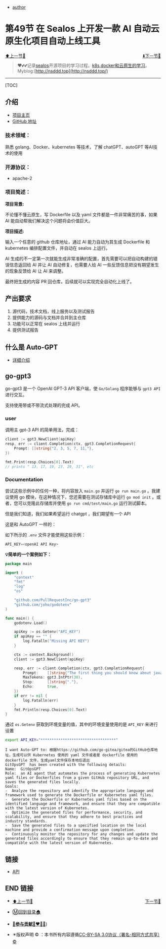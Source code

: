 + [author](http://nsddd.top)

# 第49节 在 Sealos 上开发一款 AI 自动云原生化项目自动上线工具

<div><a href = '48.md' style='float:left'>⬆️上一节🔗  </a><a href = '50.md' style='float: right'>  ⬇️下一节🔗</a></div>
<br>

> ❤️💕💕记录[sealos](https://github.com/cubxxw/sealos)开源项目的学习过程。[k8s,docker和云原生的学习](https://github.com/cubxxw/sealos)。Myblog:[http://nsddd.top](http://nsddd.top/)

---
[TOC]

## 介绍

+ [项目主页](https://summer-ospp.ac.cn/org/prodetail/23ab80139?lang=zh&list=pro)
+ [GitHub 地址](https://github.com/labring/sealos)

### 技术领域：

熟悉 golang、Docker、kubernetes 等技术，了解 chatGPT、autoGPT 等AI技术的使用

### 开源协议：

+ apache-2

### 项目简述：

**项目背景:**

不论懂不懂云原生，写 Dockerfile 以及 yaml 文件都是一件非常痛苦的事，如果 AI 能自动帮我们解决这个问题将会价值巨大。

**项目描述:**

输入一个任意的 github 仓库地址，通过 AI 能力自动为其生成 Dockerfile 和 kubernetes 编排配置文件，并自动在 sealos 上运行。

AI 生成的不一定第一次就能生成非常准确的配置，首先需要可以把自动构建的错误信息返回给 AI 并让 AI 自动修复，也需要人给 AI 一些反馈信息把没有期望发生的现象反馈给 AI 让 AI 来调整。

最终把生成的内容 PR 回仓库，后续就可以实现完全自动化上线了。



## 产出要求

1. 源代码，技术文档，线上服务以及测试报告
2. 提供能力的源码与文档并合并到主仓库
3. 功能可以正常在 sealos 上线并运行
4. 提供测试报告



## 什么是 Auto-GPT

+ [详细介绍](./50.md)



## go-gpt3

go-gpt3 是一个 OpenAI GPT-3 API 客户端，使 `Go/Golang` 程序能够与 `gpt3 API` 进行交互。

支持使用带或不带流式处理的完成 API。



### user

调用主 gpt-3 API 的简单用法，完成：

```go
client := gpt3.NewClient(apiKey)
resp, err := client.Completion(ctx, gpt3.CompletionRequest{
    Prompt: []string{"2, 3, 5, 7, 11,"},
})

fmt.Print(resp.Choices[0].Text)
// prints " 13, 17, 19, 23, 29, 31", etc
```



### Documentation

尝试这些示例中的任何一种，将内容放入 `main.go` 并运行 `go run main.go` 。我建议使用 go 模块，在这种情况下，您还需要在测试存储库中运行 `go mod init` 。或者，您可以克隆此存储库并使用 `go run cmd/test/main.go` 运行测试脚本。

但是我们知道，我们如果希望运行 chatgpt ，我们期望有一个 API

这是和 AutoGPT 一样的：

如下所示的 `.env` 文件才能使用这些示例：

```go
API_KEY=<openAI API Key>
```

**💡简单的一个案例如下：**

```go
package main

import (
	"context"
	"fmt"
	"log"
	"os"

	"github.com/PullRequestInc/go-gpt3"
	"github.com/joho/godotenv"
)

func main() {
	godotenv.Load()

	apiKey := os.Getenv("API_KEY")
	if apiKey == "" {
		log.Fatalln("Missing API KEY")
	}

	ctx := context.Background()
	client := gpt3.NewClient(apiKey)

	resp, err := client.Completion(ctx, gpt3.CompletionRequest{
		Prompt:    []string{"The first thing you should know about javascript is"},
		MaxTokens: gpt3.IntPtr(30),
		Stop:      []string{"."},
		Echo:      true,
	})
	if err != nil {
		log.Fatalln(err)
	}
	fmt.Println(resp.Choices[0].Text)
}
```

通过 `os.Getenv` 获取到环境变量的值，其中的环境变量使用的是 `API_KEY` 来进行设置

```bash
export API_KEY="**********************************"
```



```
I want Auto-GPT to: 根据https://github.com/go-gitea/gitea的GitHub仓库地址，生成可以供 Kubernetes 使用的 yaml 文件或者是 dockerfile 使用的 dockerfile 文件，生成yaml文件保存本地后退出
GitOpsGPT  has been created with the following details:
Name:  GitOpsGPT
Role:  an AI agent that automates the process of generating Kubernetes yaml files or Dockerfiles from a given GitHub repository URL, and saves the generated files locally.
Goals: 
-  Analyze the repository and identify the appropriate language and framework used to generate the Dockerfile or Kubernetes yaml files.
-  Generate the Dockerfile or Kubernetes yaml files based on the identified language and framework, and ensure that they are compatible with the latest version of Kubernetes.
-  Optimize the generated files for performance, security, and scalability, and ensure that they adhere to best practices and industry standards.
-  Save the generated files to a specified location on the local machine and provide a confirmation message upon completion.
-  Continuously monitor the repository for any changes and update the generated files accordingly to ensure that they remain up-to-date and compatible with the latest version of Kubernetes.
```



## 链接

+ [API](https://github.com/sashabaranov/go-openai/)



## END 链接

<ul><li><div><a href = '48.md' style='float:left'>⬆️上一节🔗  </a><a href = '50.md' style='float: right'>  ️下一节🔗</a></div></li></ul>

+ [Ⓜ️回到目录🏠](../README.md)

+ [**🫵参与贡献💞❤️‍🔥💖**](https://nsddd.top/archives/contributors))

+ ✴️版权声明 &copy; ：本书所有内容遵循[CC-BY-SA 3.0协议（署名-相同方式共享）&copy;](http://zh.wikipedia.org/wiki/Wikipedia:CC-by-sa-3.0协议文本) 
